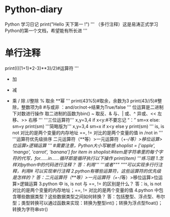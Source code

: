 # Python-diary
Python 学习日记
print("Hello 天下第一 !") 
'''
（多行注释）这是易涛正式学习Python的第一个文档，希望能有所长进
'''
# 单行注释
print((((1+1)*2-3)**3)/2)#运算符
'''
+ 加
- 减
* 乘
/ 除
//整除
% 取余
**幂
'''
print(43%5)#取余，余数为3
print(43//5)#整除，整数项为8
#与或非 ：and/or/not->结果为True/false
'''
位运算是二进制下对数进行操作
取二进制的函数为bin()
~ 取反、& 与、| 或、^ 异或、<< 左移、>> 右移
'''
'''三位运算符'''
x,y=3,4
if x<y:#不要忘记 “：”
    sm=x
else:
    sm=y
print(sm)
'''简略版为'''
x,y=3,4
sm=x if x<y else y
print(sm)
'''
is, is not 对比的是两个变量的内存地址
==, != 对比的是两个变量的值
in /not in
'''
'''运算符优先级排序
二元运算符（**等）>一元运算符（+-*/等）>移位运算>位运算>逻辑运算
'''
#需要注意，Python大小写敏感
shoplist = ['apple', 'mango', 'carrot', 'banana']
for item in shoplist:#item是字符串里的每个字符的代写，for……in……循环即是循环执行以下操作
    print(item)
'''练习题
1.怎样对python中的代码进行注释？
    答：利用''' '''或者""" """可以实现多行行注释，利用# 可以实现单行注释
2.python有哪些运算符，这些运算符的优先级是怎样的？
    答：二元运算符（**等）>一元运算符（+-*/等）>移位运算>位运算>逻辑运算
3.python 中 is, is not 与 ==, != 的区别是什么？
    答：is, is not 对比的是两个变量的内存地址；==, != 对比的是两个变量的值
4.python 中包含哪些数据类型？这些数据类型之间如何转换？
    答：包括整型、浮点型、布尔型；类型转换可以通过函数来实现：转换为整型int()；转换为浮点型float()；转换为字符串str()
